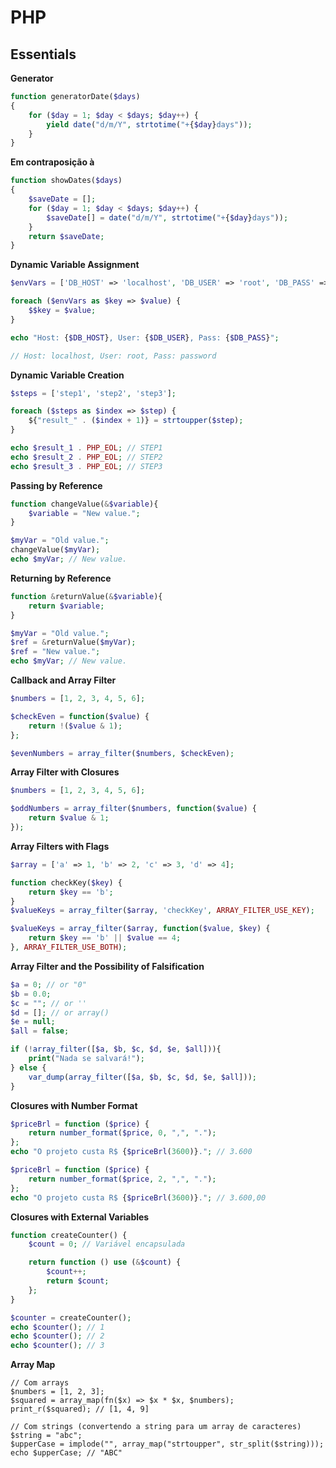 # PHP

## Essentials

**Generator**
```php
function generatorDate($days)
{
    for ($day = 1; $day < $days; $day++) {
        yield date("d/m/Y", strtotime("+{$day}days"));
    }
}
```

**Em contraposição à**
```php
function showDates($days)
{
    $saveDate = [];
    for ($day = 1; $day < $days; $day++) {
        $saveDate[] = date("d/m/Y", strtotime("+{$day}days"));
    }
    return $saveDate;
}
```

**Dynamic Variable Assignment**
```php
$envVars = ['DB_HOST' => 'localhost', 'DB_USER' => 'root', 'DB_PASS' => 'password'];

foreach ($envVars as $key => $value) {
    $$key = $value;
}

echo "Host: {$DB_HOST}, User: {$DB_USER}, Pass: {$DB_PASS}";

// Host: localhost, User: root, Pass: password
```

**Dynamic Variable Creation**
```php
$steps = ['step1', 'step2', 'step3'];

foreach ($steps as $index => $step) {
    ${"result_" . ($index + 1)} = strtoupper($step);
}

echo $result_1 . PHP_EOL; // STEP1
echo $result_2 . PHP_EOL; // STEP2
echo $result_3 . PHP_EOL; // STEP3
```

**Passing by Reference**
```php
function changeValue(&$variable){
    $variable = "New value.";
}

$myVar = "Old value.";
changeValue($myVar);
echo $myVar; // New value.
```

**Returning by Reference**
```php
function &returnValue(&$variable){
    return $variable;
}

$myVar = "Old value.";
$ref = &returnValue($myVar);
$ref = "New value.";
echo $myVar; // New value.
```

**Callback and Array Filter**
```php
$numbers = [1, 2, 3, 4, 5, 6];

$checkEven = function($value) {
	return !($value & 1);
};

$evenNumbers = array_filter($numbers, $checkEven);
```

**Array Filter with Closures**
```php
$numbers = [1, 2, 3, 4, 5, 6];

$oddNumbers = array_filter($numbers, function($value) {
    return $value & 1;
});
```

**Array Filters with Flags**
```php
$array = ['a' => 1, 'b' => 2, 'c' => 3, 'd' => 4];

function checkKey($key) {
    return $key == 'b';
}
$valueKeys = array_filter($array, 'checkKey', ARRAY_FILTER_USE_KEY);

$valueKeys = array_filter($array, function($value, $key) {
    return $key == 'b' || $value == 4;
}, ARRAY_FILTER_USE_BOTH);
```

**Array Filter and the Possibility of Falsification**
```php
$a = 0; // or "0"
$b = 0.0;
$c = ""; // or ''
$d = []; // or array()
$e = null;
$all = false;

if (!array_filter([$a, $b, $c, $d, $e, $all])){
	print("Nada se salvará!");
} else {
	var_dump(array_filter([$a, $b, $c, $d, $e, $all]));
}
```

**Closures with Number Format**
```php
$priceBrl = function ($price) {
    return number_format($price, 0, ",", ".");
};
echo "O projeto custa R$ {$priceBrl(3600)}."; // 3.600

$priceBrl = function ($price) {
    return number_format($price, 2, ",", ".");
};
echo "O projeto custa R$ {$priceBrl(3600)}."; // 3.600,00
```

**Closures with External Variables**
```php
function createCounter() {
    $count = 0; // Variável encapsulada

    return function () use (&$count) {
        $count++;
        return $count;
    };
}

$counter = createCounter();
echo $counter(); // 1
echo $counter(); // 2
echo $counter(); // 3
```

**Array Map**
```
// Com arrays
$numbers = [1, 2, 3];
$squared = array_map(fn($x) => $x * $x, $numbers);
print_r($squared); // [1, 4, 9]

// Com strings (convertendo a string para um array de caracteres)
$string = "abc";
$upperCase = implode("", array_map("strtoupper", str_split($string)));
echo $upperCase; // "ABC"
```